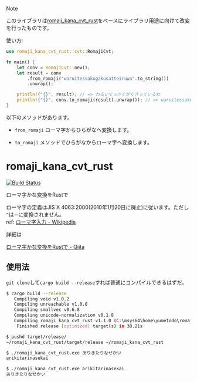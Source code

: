 ﻿> [!NOTE]
> このライブラリは[romaji_kana_cvt_rust](https://github.com/yumetodo/romaji_kana_cvt_rust)をベースにライブラリ用途に向けて改変を行ったものです。

使い方:

```rust
use romaji_kana_cvt_rust::cvt::RomajiCvt;

fn main() {
    let conv = RomajiCvt::new();
    let result = conv
        .from_romaji("waruitessakugakusatteiruwa".to_string())
        .unwrap();

    println!("{}", result); // => わるいてっさくがくさっているわ
    println!("{}", conv.to_romaji(result).unwrap()); // => waruitessakugakusatteiruwa
}
```

以下のメソッドがあります。

- `from_romaji`
ローマ字からひらがなへ変換します。

- `to_romaji`
メソッドでひらがなからローマ字へ変換します。

# romaji_kana_cvt_rust


[![Build Status](https://travis-ci.org/yumetodo/romaji_kana_cvt_rust.svg?branch=master)](https://travis-ci.org/yumetodo/romaji_kana_cvt_rust)

ローマ字かな変換をRustで

ローマ字の定義はJIS X 4063:2000(2010年1月20日に廃止)に従います。ただし`^`は`ー`に変換されません。  
ref: [ローマ字入力 - Wikipedia](https://ja.wikipedia.org/wiki/%E3%83%AD%E3%83%BC%E3%83%9E%E5%AD%97%E5%85%A5%E5%8A%9B)

詳細は

[ローマ字かな変換をRustで - Qiita](https://qiita.com/yumetodo/items/376c94b618a4aeb49445)

## 使用法

`git clone`して`cargo build --release`すれば普通にコンパイルできるはずだ。

```bash
$ cargo build --release
   Compiling void v1.0.2
   Compiling unreachable v1.0.0
   Compiling smallvec v0.6.8
   Compiling unicode-normalization v0.1.8
   Compiling romaji_kana_cvt_rust v1.1.0 (C:\msys64\home\yumetodo\romaji_kana_cvt_rust)
    Finished release [optimized] target(s) in 38.21s

$ pushd target/release/
~/romaji_kana_cvt_rust/target/release ~/romaji_kana_cvt_rust

$ ./romaji_kana_cvt_rust.exe ありきたりなせかい
arikitarinasekai

$ ./romaji_kana_cvt_rust.exe arikitarinasekai
ありきたりなせかい
```
